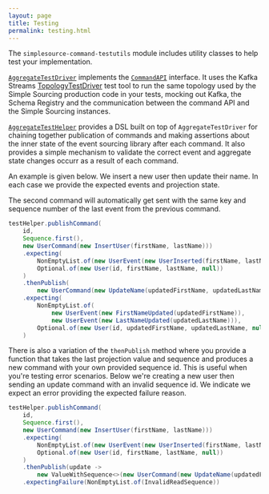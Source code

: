```yaml
---
layout: page
title: Testing
permalink: testing.html
---
```


The `simplesource-command-testutils` module includes utility classes to help test your implementation.

[`AggregateTestDriver`](/apidocs/io/simplesource/kafka/testutils/AggregateTestDriver.html) implements the [`CommandAPI`](/apidocs/io/simplesource/api/CommandAPI.html) interface. It uses the Kafka Streams
[TopologyTestDriver](https://cwiki.apache.org/confluence/display/KAFKA/KIP-247%3A+Add+public+test+utils+for+Kafka+Streams)
test tool to run the same topology used by the Simple Sourcing production code in your tests, mocking out Kafka, the Schema Registry and the communication between the command API and the Simple Sourcing instances.

[`AggregateTestHelper`](/apidocs/io/simplesource/kafka/testutils/AggregateTestHelper.html) provides a DSL built on top of `AggregateTestDriver` for chaining together
publication of commands and making assertions about the inner state of the event sourcing library
after each command. 
It also provides a simple mechanism to validate the correct event and aggregate state changes
occurr as a result of each command.

An example is given below. We insert a new user then update their name. 
In each case we provide the expected events and projection state.

The second command will automatically get sent with the same key and sequence number of the last event
from the previous command.

```java
testHelper.publishCommand(
    id,
    Sequence.first(),
    new UserCommand(new InsertUser(firstName, lastName)))
    .expecting(
        NonEmptyList.of(new UserEvent(new UserInserted(firstName, lastName))),
        Optional.of(new User(id, firstName, lastName, null))
    )
    .thenPublish(
        new UserCommand(new UpdateName(updatedFirstName, updatedLastName)))
    .expecting(
        NonEmptyList.of(
            new UserEvent(new FirstNameUpdated(updatedFirstName)),
            new UserEvent(new LastNameUpdated(updatedLastName))),
        Optional.of(new User(id, updatedFirstName, updatedLastName, null))
    )
```

There is also a variation of the `thenPublish` method where you provide a function
that takes the last projection value and sequence and produces a new command with your own provided sequence id.
This is useful when you're testing error scenarios. Below we're creating a new user then sending an update command
with an invalid sequence id. 
We indicate we expect an error providing the expected failure reason.

```java
testHelper.publishCommand(
    id,
    Sequence.first(),
    new UserCommand(new InsertUser(firstName, lastName)))
    .expecting(
        NonEmptyList.of(new UserEvent(new UserInserted(firstName, lastName))),
        Optional.of(new User(id, firstName, lastName, null))
    )
    .thenPublish(update ->
        new ValueWithSequence<>(new UserCommand(new UpdateName(updatedFirstName, updatedLastName)), Sequence.first()))
    .expectingFailure(NonEmptyList.of(InvalidReadSequence))
```
